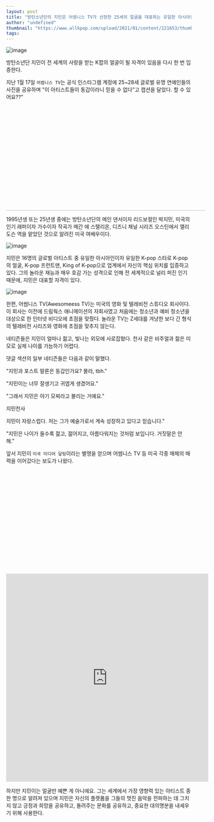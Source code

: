 ```yaml
---
layout: post
title: "방탄소년단의 지민은 어썸니스 TV가 선정한 25세의 얼굴을 대표하는 유일한 아시아인이자 글로벌 아이콘으로 빛난다."
author: "undefined"
thumbnail: "https://www.allkpop.com/upload/2021/01/content/221653/thumb/1611352406-238e7e57-4c16-40b8-8c7c-f6116e1b5572.PNG"
tags: 
---
```



![image](https://www.allkpop.com/upload/2021/01/content/221653/1611352406-238e7e57-4c16-40b8-8c7c-f6116e1b5572.PNG)

방탄소년단 지민이 전 세계의 사랑을 받는 K팝의 얼굴이 될 자격이 있음을 다시 한 번 입증한다.

지난 1월 17일 `어썸니스 TV`는 공식 인스타그램 계정에 25~28세 글로벌 유명 연예인들의 사진을 공유하며 "이 아티스트들이 동갑이라니 믿을 수 없다"고 캡션을 달았다. 할 수 있어요??”


<div class="video_wrapper" style="padding-top: 56.25%;">
    <iframe class="instagram-media" id="instagram-embed-0" src="https://www.instagram.com/p/CKJvMHXM9uM/embed/captioned/?cr=1&amp;v=13&amp;wp=1080&amp;rd=https%3A%2F%2Fwww.allkpop.com&amp;rp=%2Farticle%2F2021%2F01%2Fbtss-jimin-shines-as-a-global-icon-and-the-only-asian-chosen-to-represent-the-faces-of-25-years-old-by-awesomeness-tv-a-us-tv-studio-company#%7B%22ci%22%3A0%2C%22os%22%3A3367.0149999670684%2C%22ls%22%3A1470.1300000306219%2C%22le%22%3A1953.4950000233948%7D" allowtransparency="true" allowfullscreen="true" frameborder="0" height="0" data-instgrm-payload-id="instagram-media-payload-0" scrolling="no" style="background: white; max-width: 540px; width: calc(100% - 2px); border-radius: 3px; border: 1px solid rgb(219, 219, 219); box-shadow: none; display: block; margin: 0px; min-width: 326px; padding: 0px; position: absolute;"></iframe>
</div>


1995년생 또는 25년생 중에는 방탄소년단의 메인 댄서이자 리드보컬인 박지민, 미국의 인기 래퍼이자 가수이자 작곡가 메간 에 스탤리온, 디즈니 채널 시리즈 오스틴에서 앨리 도슨 역을 맡았던 것으로 알려진 미국 여배우이다.

![image](https://www.allkpop.com/upload/2021/01/content/221654/1611352480-awesomenesstv-1.jpg)

지민은 16명의 글로벌 아티스트 중 유일한 아시아인이자 유일한 K-pop 스타로 K-pop의 얼굴, K-pop 프런트맨, King of K-pop으로 업계에서 자신의 핵심 위치를 입증하고 있다. 그의 놀라운 재능과 매우 호감 가는 성격으로 인해 전 세계적으로 널리 퍼진 인기 때문에, 지민은 대표할 자격이 있다.

![image](https://www.allkpop.com/upload/2021/01/content/221655/1611352526-awesomeness2.jpg)

한편, 어썸니스 TV(Awesomeess TV)는 미국의 영화 및 텔레비전 스튜디오 회사이다. 이 회사는 이전에 드림웍스 애니메이션의 자회사였고 처음에는 청소년과 예비 청소년을 대상으로 한 인터넷 비디오에 초점을 맞췄다. 놀라운 TV는 Z세대를 겨냥한 보다 긴 형식의 텔레비전 시리즈와 영화에 초점을 맞추지 않는다.

네티즌들은 지민이 얼마나 젊고, 빛나는 외모에 사로잡혔다. 천사 같은 비주얼과 젊은 미모로 실제 나이를 가늠하기 어렵다.

댓글 섹션의 일부 네티즌들은 다음과 같이 말했다.

"지민과 포스트 말론은 동갑인가요? 몰라, tbh."

"지민이는 너무 잘생기고 귀엽게 생겼어요."

"그래서 지민은 아기 모찌라고 불리는 거예요."

지민천사

지민이 자랑스럽다. 저는 그가 예술가로서 계속 성장하고 있다고 믿습니다."

"지민은 나이가 들수록 젊고, 젊어지고, 아름다워지는 것처럼 보입니다. 거짓말은 안 해."

앞서 지민이 `미국 미디어 달링`이라는 별명을 얻으며 어썸니스 TV 등 미국 각종 매체의 매력을 이어갔다는 보도가 나왔다.


<div class="video_wrapper" style="padding-top: 56.25%;">
    <iframe id="twitter-widget-0" scrolling="no" frameborder="0" allowtransparency="true" allowfullscreen="true" class="" style="position: static; visibility: visible; width: 550px; height: 565px; display: block; flex-grow: 1;" title="Twitter Tweet" src="https://platform.twitter.com/embed/index.html?creatorScreenName=allkpop&amp;dnt=false&amp;embedId=twitter-widget-0&amp;frame=false&amp;hideCard=false&amp;hideThread=false&amp;id=1301592654971576320&amp;lang=en&amp;origin=https%3A%2F%2Fwww.allkpop.com%2Farticle%2F2021%2F01%2Fbtss-jimin-shines-as-a-global-icon-and-the-only-asian-chosen-to-represent-the-faces-of-25-years-old-by-awesomeness-tv-a-us-tv-studio-company&amp;siteScreenName=allkpop&amp;theme=light&amp;widgetsVersion=ed20a2b%3A1601588405575&amp;width=550px" data-tweet-id="1301592654971576320"></iframe>
</div>


하지만 지민이는 얼굴만 예쁜 게 아니에요. 그는 세계에서 가장 영향력 있는 아티스트 중 한 명으로 알려져 있으며 지민은 자신의 플랫폼을 그들의 멋진 음악을 전파하는 데 그치지 않고 긍정과 희망을 공유하고, 돌려주는 문화를 공유하고, 중요한 대의명분을 내세우기 위해 사용한다.